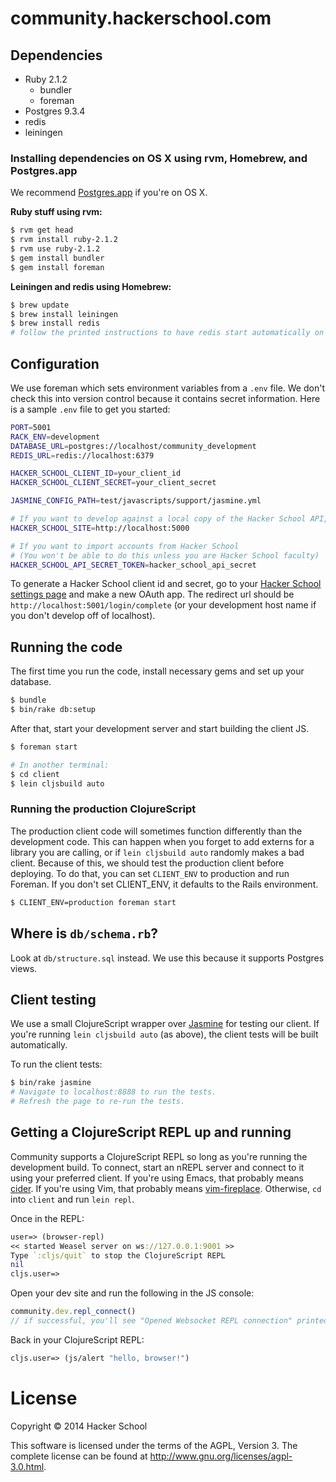 # community.hackerschool.com

## Dependencies

- Ruby 2.1.2
  - bundler
  - foreman
- Postgres 9.3.4
- redis
- leiningen

### Installing dependencies on OS X using rvm, Homebrew, and Postgres.app

We recommend [Postgres.app](http://postgresapp.com/) if you're on OS X.

**Ruby stuff using rvm:**

```sh
$ rvm get head
$ rvm install ruby-2.1.2
$ rvm use ruby-2.1.2
$ gem install bundler
$ gem install foreman
```

**Leiningen and redis using Homebrew:**

```sh
$ brew update
$ brew install leiningen
$ brew install redis
# follow the printed instructions to have redis start automatically on boot
```

## Configuration

We use foreman which sets environment variables from a `.env` file. We don't
check this into version control because it contains secret information. Here is
a sample `.env` file to get you started:

```sh
PORT=5001
RACK_ENV=development
DATABASE_URL=postgres://localhost/community_development
REDIS_URL=redis://localhost:6379

HACKER_SCHOOL_CLIENT_ID=your_client_id
HACKER_SCHOOL_CLIENT_SECRET=your_client_secret

JASMINE_CONFIG_PATH=test/javascripts/support/jasmine.yml

# If you want to develop against a local copy of the Hacker School API, add:
HACKER_SCHOOL_SITE=http://localhost:5000

# If you want to import accounts from Hacker School
# (You won't be able to do this unless you are Hacker School faculty)
HACKER_SCHOOL_API_SECRET_TOKEN=hacker_school_api_secret
```

To generate a Hacker School client id and secret, go to your [Hacker School settings page](https://www.hackerschool.com/settings) and make a new OAuth app. The redirect url should be `http://localhost:5001/login/complete` (or your development host name if you don't develop off of localhost).

## Running the code

The first time you run the code, install necessary gems and set up your database.

```sh
$ bundle
$ bin/rake db:setup
```

After that, start your development server and start building the client JS.

```sh
$ foreman start

# In another terminal:
$ cd client
$ lein cljsbuild auto
```

### Running the production ClojureScript

The production client code will sometimes function differently than the development code. This can happen when you forget to add externs for a library you are calling, or if `lein cljsbuild auto` randomly makes a bad client. Because of this, we should test the production client before deploying. To do that, you can set `CLIENT_ENV` to production and run Foreman. If you don't set CLIENT_ENV, it defaults to the Rails environment.

```sh
$ CLIENT_ENV=production foreman start
```

## Where is `db/schema.rb`?

Look at `db/structure.sql` instead. We use this because it supports Postgres views.

## Client testing

We use a small ClojureScript wrapper over [Jasmine](http://jasmine.github.io/2.0/introduction.html) for testing our client. If you're running `lein cljsbuild auto` (as above), the client tests will be built automatically.

To run the client tests:

```sh
$ bin/rake jasmine
# Navigate to localhost:8888 to run the tests.
# Refresh the page to re-run the tests.
```

## Getting a ClojureScript REPL up and running

Community supports a ClojureScript REPL so long as you're running the development build. To connect, start an nREPL server and connect to it using your preferred client. If you're using Emacs, that probably means [cider](https://github.com/clojure-emacs/cider). If you're using Vim, that probably means [vim-fireplace](https://github.com/tpope/vim-fireplace). Otherwise, `cd` into `client` and run `lein repl`.

Once in the REPL:

```clj
user=> (browser-repl)
<< started Weasel server on ws://127.0.0.1:9001 >>
Type `:cljs/quit` to stop the ClojureScript REPL
nil
cljs.user=>
```

Open your dev site and run the following in the JS console:

```js
community.dev.repl_connect()
// if successful, you'll see "Opened Websocket REPL connection" printed
```

Back in your ClojureScript REPL:

```clj
cljs.user=> (js/alert "hello, browser!")
```

# License

Copyright © 2014 Hacker School

This software is licensed under the terms of the AGPL, Version 3. The complete license can be found at http://www.gnu.org/licenses/agpl-3.0.html.
